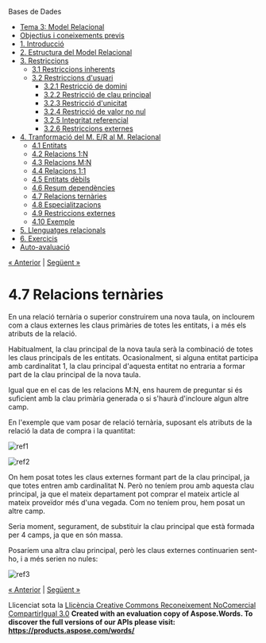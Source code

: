 Bases de Dades

- [Tema 3: Model Relacional](index.md)
- [Objectius i coneixements previs](objectius_i_coneixements_previs.md)
- [1. Introducció](1_introducci.md)
- [2. Estructura del Model Relacional](2_estructura_del_model_relacional.md)
- [3. Restriccions](3_restriccions.md) 
  - [3.1 Restriccions inherents](31_restriccions_inherents.md)
  - [3.2 Restriccions d'usuari](32_restriccions_dusuari.md) 
    - [3.2.1 Restricció de domini](321_restricci_de_domini.md)
    - [3.2.2 Restricció de clau principal](322_restricci_de_clau_principal.md)
    - [3.2.3 Restricció d'unicitat](323_restricci_dunicitat.md)
    - [3.2.4 Restricció de valor no nul](324_restricci_de_valor_no_nul.md)
    - [3.2.5 Integritat referencial](325_integritat_referencial.md)
    - [3.2.6 Restriccions externes](326_restriccions_externes.md)
- [4. Tranformació del M. E/R al M. Relacional](4_tranformaci_del_m_er_al_m_relacional.md) 
  - [4.1 Entitats](41_entitats.md)
  - [4.2 Relacions 1:N](42_relacions_1n.md)
  - [4.3 Relacions M:N](43_relacions_mn.md)
  - [4.4 Relacions 1:1](44_relacions_11.md)
  - [4.5 Entitats dèbils](45_entitats_dbils.md)
  - [4.6 Resum dependències](46_resum_dependncies.md)
  - [4.7 Relacions ternàries](47_relacions_ternries.md)
  - [4.8 Especialitzacions](48_especialitzacions.md)
  - [4.9 Restriccions externes](49_restriccions_externes.md)
  - [4.10 Exemple](410_exemple.md)
- [5. Llenguatges relacionals](5_llenguatges_relacionals.md)
- [6. Exercicis](6_exercicis.md)
- [Auto-avaluació](autoavaluaci.md)

[« Anterior](46_resum_dependncies.md) | [Següent »](48_especialitzacions.md)
# <a name="main"></a>**4.7 Relacions ternàries**
En una relació ternària o superior construirem una nova taula, on inclourem com a claus externes les claus primàries de totes les entitats, i a més els atributs de la relació.

Habitualment, la clau principal de la nova taula serà la combinació de totes les claus principals de les entitats. Ocasionalment, si alguna entitat participa amb cardinalitat 1, la clau principal d'aquesta entitat no entraria a formar part de la clau principal de la nova taula.

Igual que en el cas de les relacions M:N, ens haurem de preguntar si és suficient amb la clau primària generada o si s'haurà d'incloure algun altre camp.

En l'exemple que vam posar de relació ternària, suposant els atributs de la relació la data de compra i la quantitat:

![ref1]

![ref2]

On hem posat totes les claus externes formant part de la clau principal, ja que totes entren amb cardinalitat N. Però no teníem prou amb aquesta clau principal, ja que el mateix departament pot comprar el mateix article al mateix proveïdor més d'una vegada. Com no teníem prou, hem posat un altre camp.

Seria moment, segurament, de substituir la clau principal que està formada per 4 camps, ja que en són massa.

Posaríem una altra clau principal, però les claus externes continuarien sent-ho, i a més serien no nules:

![ref3]

[« Anterior](46_resum_dependncies.md) | [Següent »](48_especialitzacions.md)

Llicenciat sota la [Llicència Creative Commons Reconeixement NoComercial CompartirIgual 3.0](http://creativecommons.org/licenses/by-nc-sa/3.0/)
**Created with an evaluation copy of Aspose.Words. To discover the full versions of our APIs please visit: https://products.aspose.com/words/**

[ref1]: 47_relacions_ternries.002.png
[ref2]: 47_relacions_ternries.003.png
[ref3]: 47_relacions_ternries.004.png
